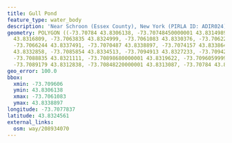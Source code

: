 ```yaml
---
title: Gull Pond
feature_type: water_body
description: 'Near Schroon (Essex County), New York (PIRLA ID: ADIR024)'
geometry: POLYGON ((-73.70784 43.8306138, -73.70748450000001 43.8314989, -73.7067964
  43.8316809, -73.7063835 43.8324999, -73.7061083 43.8330376, -73.70622299999999 43.833443,
  -73.7066244 43.8337491, -73.7070487 43.8338897, -73.7074157 43.8338649, -73.70796609999999
  43.8332858, -73.7085854 43.8334513, -73.7094913 43.8327233, -73.7094225 43.832533,
  -73.7088835 43.8321111, -73.70898680000001 43.8319622, -73.70960599999999 43.8319705,
  -73.7089179 43.8312838, -73.70848220000001 43.8313087, -73.70784 43.8306138))
geo_error: 100.0
bbox:
  xmin: -73.709606
  ymin: 43.8306138
  xmax: -73.7061083
  ymax: 43.8338897
longitude: -73.7077837
latitude: 43.8324561
external_links:
  osm: way/208934070
---
```

